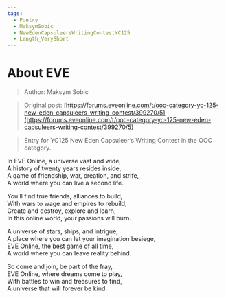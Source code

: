 ```yaml
---
tags:
  - Poetry
  - MaksymSobic
  - NewEdenCapsuleersWritingContestYC125
  - Length_VeryShort
---
```


# About EVE

> Author: Maksym Sobic

> Original post: [https://forums.eveonline.com/t/ooc-category-yc-125-new-eden-capsuleers-writing-contest/399270/5](https://forums.eveonline.com/t/ooc-category-yc-125-new-eden-capsuleers-writing-contest/399270/5)

> Entry for YC125 New Eden Capsuleer’s Writing Contest in the OOC category.



In EVE Online, a universe vast and wide,<br>
A history of twenty years resides inside,<br>
A game of friendship, war, creation, and strife,<br>
A world where you can live a second life.

You’ll find true friends, alliances to build,<br>
With wars to wage and empires to rebuild,<br>
Create and destroy, explore and learn,<br>
In this online world, your passions will burn.

A universe of stars, ships, and intrigue,<br>
A place where you can let your imagination besiege,<br>
EVE Online, the best game of all time,<br>
A world where you can leave reality behind.

So come and join, be part of the fray,<br>
EVE Online, where dreams come to play,<br>
With battles to win and treasures to find,<br>
A universe that will forever be kind.